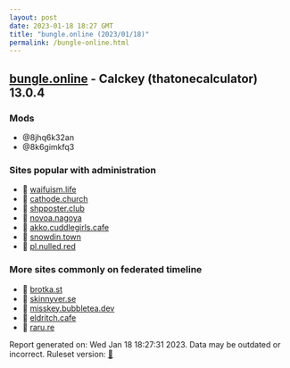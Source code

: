 ```yaml
---
layout: post
date: 2023-01-18 18:27 GMT
title: "bungle.online (2023/01/18)"
permalink: /bungle-online.html
---
```


## [bungle.online](https://bungle.online) - Calckey (thatonecalculator) 13.0.4

### Mods
 * @8jhq6k32an
 * @8k6gimkfq3

### Sites popular with administration

* 🐘 [waifuism.life](/waifuism-life.html)
* 🐘 [cathode.church](/cathode-church.html)
* 🐘 [shpposter.club](/shpposter-club.html)
* 🐘 [novoa.nagoya](/novoa-nagoya.html)
* 🐘 [akko.cuddlegirls.cafe](/akko-cuddlegirls-cafe.html)
* 🐘 [snowdin.town](/snowdin-town.html)
* 🐘 [pl.nulled.red](/pl-nulled-red.html)

### More sites commonly on federated timeline

* 🐘 [brotka.st](/brotka-st.html)
* 🐘 [skinnyver.se](/skinnyver-se.html)
* 🐘 [misskey.bubbletea.dev](/misskey-bubbletea-dev.html)
* 🐘 [eldritch.cafe](/eldritch-cafe.html)
* 🐘 [raru.re](/raru-re.html)

Report generated on: Wed Jan 18 18:27:31 2023. Data may be outdated or incorrect.
Ruleset version: [🧁](/version-cupcake)
